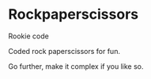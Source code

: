 # Rockpaperscissors
Rookie code

Coded rock paperscissors for fun.

Go further, make it complex if you like so.

